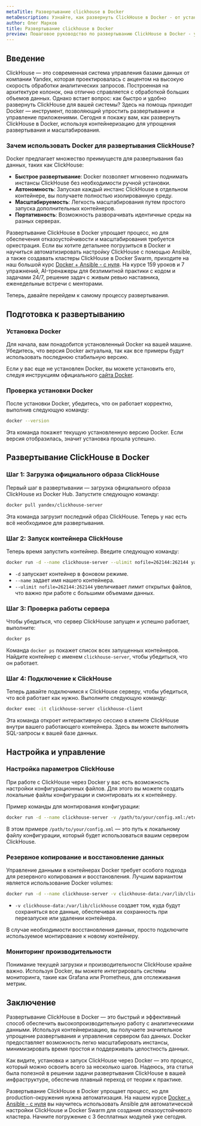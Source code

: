 ```yaml
---
metaTitle: Развертывание clickhouse в Docker
metaDescription: Узнайте, как развернуть ClickHouse в Docker - от установки до конфигурации и мониторинга производительности, шаг за шагом
author: Олег Марков
title: Развертывание clickhouse в Docker
preview: Пошаговое руководство по развертыванию ClickHouse в Docker - упростите установку, настройку и управление производительностью базы данных
---
```


## Введение

ClickHouse — это современная система управления базами данных от компании Yandex, которая проектировалась с акцентом на высокую скорость обработки аналитических запросов. Построенная на архитектуре колонок, она отлично справляется с обработкой больших объемов данных. Однако встает вопрос: как быстро и удобно развернуть ClickHouse для вашей системы? Здесь на помощь приходит Docker — инструмент, позволяющий упростить развертывание и управление приложениями. Сегодня я покажу вам, как развернуть ClickHouse в Docker, используя контейнеризацию для упрощения развертывания и масштабирования.

### Зачем использовать Docker для развертывания ClickHouse?

Docker предлагает множество преимуществ для развертывания баз данных, таких как ClickHouse:

- **Быстрое развертывание**: Docker позволяет мгновенно поднимать инстансы ClickHouse без необходимости ручной установки.
- **Автономность**: Запуская каждый инстанс ClickHouse в отдельном контейнере, вы получаете полностью изолированную среду.
- **Масштабируемость**: Легкость масштабирования путем простого запуска дополнительных контейнеров.
- **Портативность**: Возможность разворачивать идентичные среды на разных серверах.

Развертывание ClickHouse в Docker упрощает процесс, но для обеспечения отказоустойчивости и масштабирования требуется оркестрация. Если вы хотите детальнее погрузиться в Docker и научиться автоматизировать настройку ClickHouse с помощью Ansible, а также создавать кластеры ClickHouse в Docker Swarm, приходите на наш большой курс [Docker + Ansible - с нуля](https://purpleschool.ru/course/docker). На курсе 159 уроков и 7 упражнений, AI-тренажеры для безлимитной практики с кодом и задачами 24/7, решение задач с живым ревью наставника, еженедельные встречи с менторами.

Теперь, давайте перейдем к самому процессу развертывания.

## Подготовка к развертыванию

### Установка Docker

Для начала, вам понадобится установленный Docker на вашей машине. Убедитесь, что версия Docker актуальна, так как все примеры будут использовать последнюю стабильную версию.

Если у вас еще не установлен Docker, вы можете установить его, следуя инструкциям официального [сайта Docker](https://docs.docker.com/get-docker/).

### Проверка установки Docker

После установки Docker, убедитесь, что он работает корректно, выполнив следующую команду:

```bash
docker --version
```

Эта команда покажет текущую установленную версию Docker. Если версия отобразилась, значит установка прошла успешно.

## Развертывание ClickHouse в Docker

### Шаг 1: Загрузка официального образа ClickHouse

Первый шаг в развертывании — загрузка официального образа ClickHouse из Docker Hub. Запустите следующую команду:

```bash
docker pull yandex/clickhouse-server
```

Эта команда загрузит последний образ ClickHouse. Теперь у нас есть всё необходимое для развертывания.

### Шаг 2: Запуск контейнера ClickHouse

Теперь время запустить контейнер. Введите следующую команду:

```bash
docker run -d --name clickhouse-server --ulimit nofile=262144:262144 yandex/clickhouse-server
```

- `-d` запускает контейнер в фоновом режиме.
- `--name` задает имя нашего контейнера.
- `--ulimit nofile=262144:262144` увеличивает лимит открытых файлов, что важно при работе с большими объемами данных.

### Шаг 3: Проверка работы сервера

Чтобы убедиться, что сервер ClickHouse запущен и успешно работает, выполните:

```bash
docker ps
```

Команда `docker ps` покажет список всех запущенных контейнеров. Найдите контейнер с именем `clickhouse-server`, чтобы убедиться, что он работает.

### Шаг 4: Подключение к ClickHouse

Теперь давайте подключимся к ClickHouse серверу, чтобы убедиться, что всё работает как нужно. Выполните следующую команду:

```bash
docker exec -it clickhouse-server clickhouse-client
```

Эта команда откроет интерактивную сессию в клиенте ClickHouse внутри вашего работающего контейнера. Здесь вы можете выполнять SQL-запросы к вашей базе данных.

## Настройка и управление

### Настройка параметров ClickHouse

При работе с ClickHouse через Docker у вас есть возможность настройки конфигурационных файлов. Для этого вы можете создать локальные файлы конфигурации и смонтировать их к контейнеру.

Пример команды для монтирования конфигурации:

```bash
docker run -d --name clickhouse-server -v /path/to/your/config.xml:/etc/clickhouse-server/config.xml yandex/clickhouse-server
```

В этом примере `/path/to/your/config.xml` — это путь к локальному файлу конфигурации, который будет использоваться вашим сервером ClickHouse.

### Резервное копирование и восстановление данных

Управление данными в контейнерах Docker требует особого подхода для резервного копирования и восстановления. Лучшим вариантом является использование Docker volumes:

```bash
docker run -d --name clickhouse-server -v clickhouse-data:/var/lib/clickhouse yandex/clickhouse-server
```

- `-v clickhouse-data:/var/lib/clickhouse` создает том, куда будут сохраняться все данные, обеспечивая их сохранность при перезапуске или удалении контейнера.

В случае необходимости восстановления данных, просто подключите используемое монтирование к новому контейнеру.

### Мониторинг производительности

Понимание текущей загрузки и производительности ClickHouse крайне важно. Используя Docker, вы можете интегрировать системы мониторинга, такие как Grafana или Prometheus, для отслеживания метрик.

## Заключение

Развертывание ClickHouse в Docker — это быстрый и эффективный способ обеспечить высокопроизводительную работу с аналитическими данными. Используя контейнеризацию, вы получаете значительное упрощение развертывания и управления сервером баз данных. Docker предоставляет возможность легко масштабировать инстансы, минимизировать время простоя и поддерживать целостность данных.

Как видите, установка и запуск ClickHouse через Docker — это процесс, который можно освоить всего за несколько шагов. Надеюсь, эта статья была полезной в решении задачи развертывания ClickHouse в вашей инфраструктуре, обеспечив плавный переход от теории к практике.

Развертывание ClickHouse в Docker упрощает процесс, но для production-окружения нужна автоматизация. На нашем курсе [Docker + Ansible - с нуля](https://purpleschool.ru/course/docker) вы научитесь использовать Ansible для автоматической настройки ClickHouse и Docker Swarm для создания отказоустойчивого кластера. Начните погружение с 3 бесплатных модулей уже сегодня.
